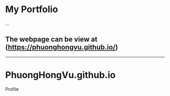 # My Portfolio 
...
## The webpage can be view at (https://phuonghongvu.github.io/)
********
# PhuongHongVu.github.io
Profile
